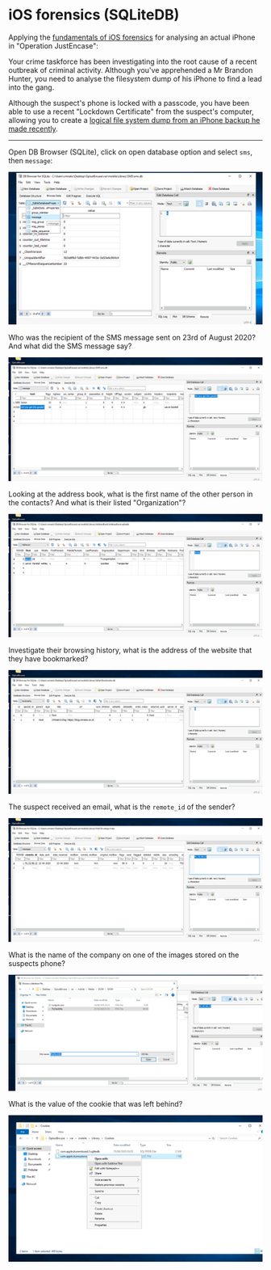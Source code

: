 # iOS forensics (SQLiteDB)

Applying the [fundamentals of iOS forensics](../notes/ios.md) for analysing an actual iPhone in "Operation JustEncase": 

Your crime taskforce has been investigating into the root cause of a recent outbreak of criminal activity. Although you've apprehended a Mr Brandon Hunter, you need to analyse the filesystem dump of his iPhone to find a lead into the gang.

Although the suspect's phone is locked with a passcode, you have been able to use a recent "Lockdown Certificate" from the suspect's computer, allowing you to create a [logical file system dump from an iPhone backup he made recently](../notes/ios-acquisition.md). 

----

Open DB Browser (SQLite), click on open database option and select `sms`, then `message`:

![open db](../../_static/images/ios1.png)

Who was the recipient of the SMS message sent on 23rd of August 2020? And what did the SMS message say?

![first name of the other person in the contacts](../../_static/images/ios2.png)

Looking at the address book, what is the first name of the other person in the contacts? And what is their listed "Organization"?

![name of other person and their listed "Organization"](../../_static/images/ios3.png)

Investigate their browsing history, what is the address of the website that they have bookmarked?

![address of the website that they have bookmarked](../../_static/images/ios4.png)

The suspect received an email, what is the `remote_id` of the sender?

![remote_id of the sender](../../_static/images/ios5.png)

What is the name of the company on one of the images stored on the suspects phone?

![name of the company on one of the images](../../_static/images/ios6.png)

What is the value of the cookie that was left behind?

![value of the cookie](../../_static/images/ios7.png)

